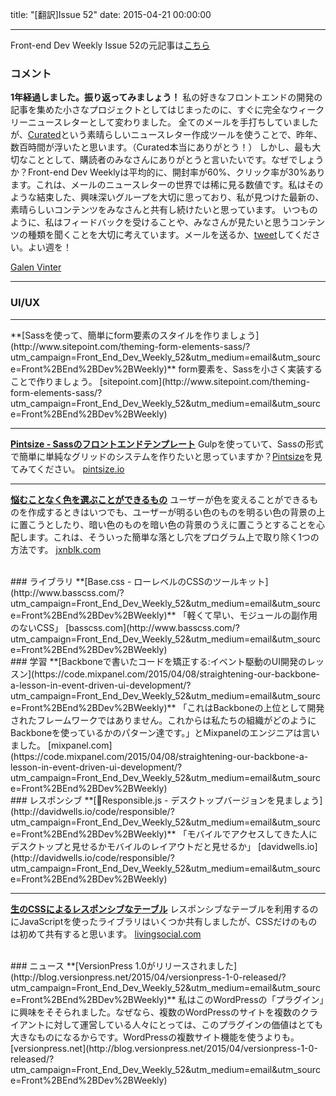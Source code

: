 title: "[翻訳]Issue 52"
date: 2015-04-21 00:00:00

---
Front-end Dev Weekly Issue 52の元記事は[こちら](https://frontenddevweekly.curated.co/issues/52)

### コメント
**1年経過しました。振り返ってみましょう！**
私の好きなフロントエンドの開発の記事を集めた小さなプロジェクトとしてはじまったのに、すぐに完全なウィークリーニュースレターとして変わりました。
全てのメールを手打ちしていましたが、[Curated](http://curated.co/?utm_campaign=Front_End_Dev_Weekly_52&utm_medium=email&utm_source=Front%2BEnd%2BDev%2BWeekly)という素晴らしいニュースレター作成ツールを使うことで、昨年、数百時間が浮いたと思います。（Curated本当にありがとう！）
しかし、最も大切なこととして、購読者のみなさんにありがとうと言いたいです。なぜでしょうか？Front-end Dev Weeklyは平均的に、開封率が60%、クリック率が30%あります。これは、メールのニュースレターの世界では稀に見る数値です。私はそのような結束した、興味深いグループを大切に思っており、私が見つけた最新の、素晴らしいコンテンツをみなさんと共有し続けたいと思っています。
いつものように、私はフィードバックを受けることや、みなさんが見たいと思うコンテンツの種類を聞くことを大切に考えています。メールを送るか、[tweet](https://twitter.com/gvinter?utm_campaign=Front_End_Dev_Weekly_52&utm_medium=email&utm_source=Front%2BEnd%2BDev%2BWeekly)してください。よい週を！

[Galen Vinter](https://twitter.com/gvinter)

<hr>

### UI/UX
<hr>
**[Sassを使って、簡単にform要素のスタイルを作りましょう](http://www.sitepoint.com/theming-form-elements-sass/?utm_campaign=Front_End_Dev_Weekly_52&utm_medium=email&utm_source=Front%2BEnd%2BDev%2BWeekly)**
form要素を、Sassを小さく実装することで作りましょう。
[sitepoint.com](http://www.sitepoint.com/theming-form-elements-sass/?utm_campaign=Front_End_Dev_Weekly_52&utm_medium=email&utm_source=Front%2BEnd%2BDev%2BWeekly)

---
**[Pintsize - Sassのフロントエンドテンプレート](http://pintsize.io/?utm_campaign=Front_End_Dev_Weekly_52&utm_medium=email&utm_source=Front%2BEnd%2BDev%2BWeekly)**
Gulpを使っていて、Sassの形式で簡単に単純なグリッドのシステムを作りたいと思っていますか？[Pintsize](http://pintsize.io/?utm_campaign=Front_End_Dev_Weekly_52&utm_medium=email&utm_source=Front%2BEnd%2BDev%2BWeekly)を見てみてください。
[pintsize.io](http://pintsize.io/?utm_campaign=Front_End_Dev_Weekly_52&utm_medium=email&utm_source=Front%2BEnd%2BDev%2BWeekly)

---
**[悩むことなく色を選ぶことができるもの](http://jxnblk.com/colorable/?utm_campaign=Front_End_Dev_Weekly_52&utm_medium=email&utm_source=Front%2BEnd%2BDev%2BWeekly)**
ユーザーが色を変えることができるものを作成するときはいつでも、ユーザーが明るい色のものを明るい色の背景の上に置こうとしたり、暗い色のものを暗い色の背景のうえに置こうとすることを心配します。これは、そういった簡単な落とし穴をプログラム上で取り除く1つの方法です。
[jxnblk.com](http://jxnblk.com/colorable/?utm_campaign=Front_End_Dev_Weekly_52&utm_medium=email&utm_source=Front%2BEnd%2BDev%2BWeekly)

<br>
### ライブラリ
**[Base.css - ローレベルのCSSのツールキット](http://www.basscss.com/?utm_campaign=Front_End_Dev_Weekly_52&utm_medium=email&utm_source=Front%2BEnd%2BDev%2BWeekly)**
「軽くて早い、モジュールの副作用のないCSS」
[basscss.com](http://www.basscss.com/?utm_campaign=Front_End_Dev_Weekly_52&utm_medium=email&utm_source=Front%2BEnd%2BDev%2BWeekly)

<br>
### 学習
**[Backboneで書いたコードを矯正する:イベント駆動のUI開発のレッスン](https://code.mixpanel.com/2015/04/08/straightening-our-backbone-a-lesson-in-event-driven-ui-development/?utm_campaign=Front_End_Dev_Weekly_52&utm_medium=email&utm_source=Front%2BEnd%2BDev%2BWeekly)**
「これはBackboneの上位として開発されたフレームワークではありません。これからは私たちの組織がどのようにBackboneを使っているかのパターン達です。」とMixpanelのエンジニアは言いました。
[mixpanel.com](https://code.mixpanel.com/2015/04/08/straightening-our-backbone-a-lesson-in-event-driven-ui-development/?utm_campaign=Front_End_Dev_Weekly_52&utm_medium=email&utm_source=Front%2BEnd%2BDev%2BWeekly)

<br>
### レスポンシブ
**[Responsible.js - デスクトップバージョンを見ましょう](http://davidwells.io/code/responsible/?utm_campaign=Front_End_Dev_Weekly_52&utm_medium=email&utm_source=Front%2BEnd%2BDev%2BWeekly)**
「モバイルでアクセスしてきた人にデスクトップと見せるかモバイルのレイアウトだと見せるか」
[davidwells.io](http://davidwells.io/code/responsible/?utm_campaign=Front_End_Dev_Weekly_52&utm_medium=email&utm_source=Front%2BEnd%2BDev%2BWeekly)

---
**[生のCSSによるレスポンシブなテーブル](https://techblog.livingsocial.com/blog/2015/04/06/responsive-tables-in-pure-css/?utm_campaign=Front_End_Dev_Weekly_52&utm_medium=email&utm_source=Front%2BEnd%2BDev%2BWeekly)**
レスポンシブなテーブルを利用するのにJavaScriptを使ったライブラリはいくつか共有しましたが、CSSだけのものは初めて共有すると思います。
[livingsocial.com](https://techblog.livingsocial.com/blog/2015/04/06/responsive-tables-in-pure-css/?utm_campaign=Front_End_Dev_Weekly_52&utm_medium=email&utm_source=Front%2BEnd%2BDev%2BWeekly)

<br>
### ニュース
**[VersionPress 1.0がリリースされました](http://blog.versionpress.net/2015/04/versionpress-1-0-released/?utm_campaign=Front_End_Dev_Weekly_52&utm_medium=email&utm_source=Front%2BEnd%2BDev%2BWeekly)**
私はこのWordPressの「プラグイン」に興味をそそられました。なぜなら、複数のWordPressのサイトを複数のクライアントに対して運営している人々にとっては、このプラグインの価値はとても大きなものになるからです。WordPressの複数サイト機能を使うよりも。
[versionpress.net](http://blog.versionpress.net/2015/04/versionpress-1-0-released/?utm_campaign=Front_End_Dev_Weekly_52&utm_medium=email&utm_source=Front%2BEnd%2BDev%2BWeekly)